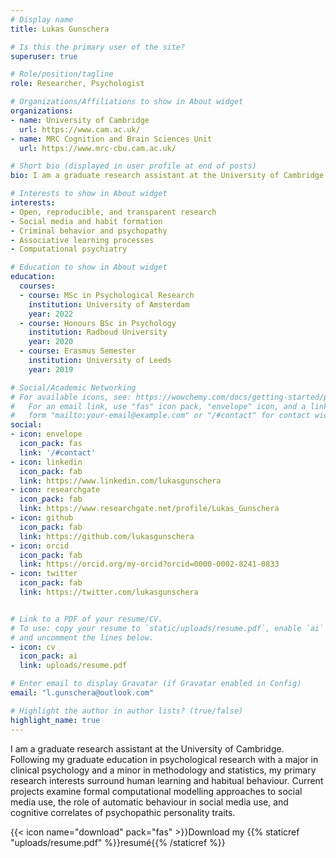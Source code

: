 ```yaml
---
# Display name
title: Lukas Gunschera

# Is this the primary user of the site?
superuser: true

# Role/position/tagline
role: Researcher, Psychologist

# Organizations/Affiliations to show in About widget
organizations:
- name: University of Cambridge
  url: https://www.cam.ac.uk/
- name: MRC Cognition and Brain Sciences Unit
  url: https://www.mrc-cbu.cam.ac.uk/

# Short bio (displayed in user profile at end of posts)
bio: I am a graduate research assistant at the University of Cambridge. Following my graduate education in psychological research with a major in clinical psychology and a minor in methodology and statistics, my primary research interests surround human learning and habitual behaviour. Current projects examine formal computational modelling approaches to social media use, the role of automatic behaviour in social media use, and cognitive correlates of psychopathic personality traits. 

# Interests to show in About widget
interests:
- Open, reproducible, and transparent research
- Social media and habit formation
- Criminal behavior and psychopathy
- Associative learning processes
- Computational psychiatry

# Education to show in About widget
education:
  courses:
  - course: MSc in Psychological Research
    institution: University of Amsterdam
    year: 2022
  - course: Honours BSc in Psychology
    institution: Radboud University
    year: 2020
  - course: Erasmus Semester
    institution: University of Leeds
    year: 2019

# Social/Academic Networking
# For available icons, see: https://wowchemy.com/docs/getting-started/page-builder/#icons
#   For an email link, use "fas" icon pack, "envelope" icon, and a link in the
#   form "mailto:your-email@example.com" or "/#contact" for contact widget.
social:
- icon: envelope
  icon_pack: fas
  link: '/#contact'
- icon: linkedin
  icon_pack: fab
  link: https://www.linkedin.com/lukasgunschera
- icon: researchgate
  icon_pack: fab
  link: https://www.researchgate.net/profile/Lukas_Gunschera
- icon: github
  icon_pack: fab
  link: https://github.com/lukasgunschera
- icon: orcid
  icon_pack: fab
  link: https://orcid.org/my-orcid?orcid=0000-0002-8241-0833
- icon: twitter
  icon_pack: fab
  link: https://twitter.com/lukasgunschera


# Link to a PDF of your resume/CV.
# To use: copy your resume to `static/uploads/resume.pdf`, enable `ai` icons in `params.toml`, 
# and uncomment the lines below.
- icon: cv
  icon_pack: ai
  link: uploads/resume.pdf

# Enter email to display Gravatar (if Gravatar enabled in Config)
email: "l.gunschera@outlook.com"

# Highlight the author in author lists? (true/false)
highlight_name: true
---
```


I am a graduate research assistant at the University of Cambridge. Following my graduate education in psychological research with a major in clinical psychology and a minor in methodology and statistics, my primary research interests surround human learning and habitual behaviour. Current projects examine formal computational modelling approaches to social media use, the role of automatic behaviour in social media use, and cognitive correlates of psychopathic personality traits. 

{{< icon name="download" pack="fas" >}}Download my {{% staticref "uploads/resume.pdf" %}}resumé{{% /staticref %}}